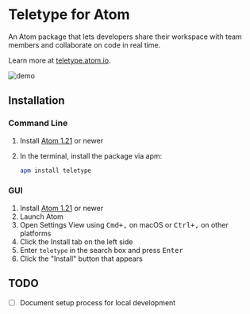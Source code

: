 # Teletype for Atom

An Atom package that lets developers share their workspace with team members and collaborate on code in real time.

Learn more at [teletype.atom.io](https://teletype.atom.io).

![demo](https://user-images.githubusercontent.com/2988/32753167-d781baf0-c899-11e7-8b64-683ab84d3a8c.gif)

## Installation

### Command Line

1. Install [Atom 1.21](https://atom.io) or newer
2. In the terminal, install the package via apm:

    ```sh
    apm install teletype
    ```

### GUI

1. Install [Atom 1.21](https://atom.io) or newer
1. Launch Atom
1. Open Settings View using <kbd>Cmd+,</kbd> on macOS or <kbd>Ctrl+,</kbd> on other platforms
1. Click the Install tab on the left side
1. Enter `teletype` in the search box and press <kbd>Enter</kbd>
1. Click the "Install" button that appears

## TODO

- [ ] Document setup process for local development
